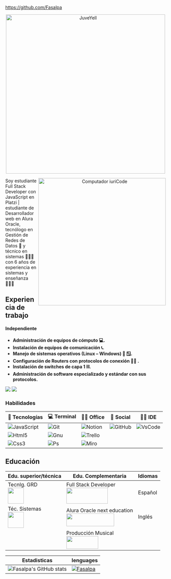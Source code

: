 https://github.com/Fasalpa

<div align="Center">
    <img src="https://readme-typing-svg.demolab.com?font=nunito&weight=900&size=27&pause=1000&center=true&vCenter=true&width=470&height=80&lines=Hola%2C+Soy+Fabi%C3%A1n+Salamanca" alt="JuveYell" width="500px">
  <br />

<img
    src="https://i.ibb.co/hdKY1k5/laptop-electronic-portable-computer-notebook-line-pop-art-potrait-logo-colorful-design-illustration.png"
    min-width="400px"
    max-width="400px"
    width="400px"
    align="right"
    alt="Computador iuriCode"
  />
 

  <p align="left">
    Soy estudiante Full Stack Developer con JavaScript en Platzi | estudiante de Desarrollador web en Alura Oracle, tecnólogo en
    Gestión de Redes de Datos 📡 y técnico en sistemas 👨🏽‍💻 con 6 años de
    experiencia en sistemas y enseñanza 👨🏽‍🏫
  </p>


<h2 align="left">Experiencia de trabajo</h2>
    
<h4 align="left">Independiente</h4>

<p>
    <ul align="left"><strong>
        <li>Administración de equipos de cómputo 💻.</li>
        <li>Instalación de equipos de comunicación 📞.</li>
        <li>Manejo de sistemas operativos (Linux – Windows) 🐧 🪟.</li>
        <li>Configuración de Routers con protocolos de conexión 🕵🏽 .</li>
        <li>Instalación de switches de capa 1 ⛓.</li>
        <li>Administración de software especializado y estándar con sus protocolos.</li>
    </strong>
    </ul>
</p>

</div>

<p align="left">

  <a href="#" alt="Gmail">
  <img src="https://img.shields.io/badge/-Gmail-FF0000?style=flat-square&labelColor=FF0000&logo=gmail&logoColor=white&link=LINK-DO-SEU-EMAIL" /></a>

  <a href="https://www.linkedin.com/in/fabian-salamanca-p/" alt="Linkedin">
  <img src="https://img.shields.io/badge/-Linkedin-0e76a8?style=flat-square&logo=Linkedin&logoColor=white&link=LINK-DO-SEU-LINKEDIN" /></a>

</p>
</div>

<h3 align="left">Habilidades</h3>


| **📡 Tecnologías**                                                                                                 | **💻 Terminal**                                                                                            | **👨‍💻 Office**                                                                                      | **👨 Social**                                                                                          | **👩‍💻 IDE**                                                                                                         |
|--------------------------------------------------------------------------------------------------------------------|------------------------------------------------------------------------------------------------------------|-------------------------------------------------------------------------------------------------------|--------------------------------------------------------------------------------------------------------|-----------------------------------------------------------------------------------------------------------------------|
| ![JavaScript](https://img.shields.io/badge/JavaScript-323330?style=for-the-badge&logo=javascript&logoColor=F7DF1E) | ![Git](https://img.shields.io/badge/GIT-E44C30?style=for-the-badge&logo=git&logoColor=white)               | ![Notion](https://img.shields.io/badge/Notion-000000?style=for-the-badge&logo=notion&logoColor=white) | ![GitHub](	https://img.shields.io/badge/GitHub-100000?style=for-the-badge&logo=github&logoColor=white) | ![VsCode](https://img.shields.io/badge/VSCode-0078D4?style=for-the-badge&logo=visual%20studio%20code&logoColor=white) |
| ![Html5](https://img.shields.io/badge/HTML5-E34F26?style=for-the-badge&logo=html5&logoColor=white)                 | ![Gnu](https://img.shields.io/badge/GNU%20Bash-4EAA25?style=for-the-badge&logo=GNU%20Bash&logoColor=white) | ![Trello](https://img.shields.io/badge/Trello-0052CC?style=for-the-badge&logo=trello&logoColor=white) |                                                                                                        |                                                                                                                       |
| ![Css3](https://img.shields.io/badge/CSS3-1572B6?style=for-the-badge&logo=css3&logoColor=white)                    | ![Ps](https://img.shields.io/badge/powershell-5391FE?style=for-the-badge&logo=powershell&logoColor=white)  | ![Miro](https://img.shields.io/badge/Miro-F7C922?style=for-the-badge&logo=Miro&logoColor=050036)      |                                                                                                        |                                                                                                                       |

## Educación

| Edu. superior/técnica                                                                                                                                                         | Edu. Complementaria                                                                                                                                          | Idiomas |
| ----------------------------------------------------------------------------------------------------------------------------------------------------------------------------- | ------------------------------------------------------------------------------------------------------------------------------------------------------------ | ------- |
| Tecnlg. GRD <br><img src="https://upload.wikimedia.org/wikipedia/commons/thumb/8/83/Sena_Colombia_logo.svg/2090px-Sena_Colombia_logo.svg.png" width="50px" height="50px"/>    | Full Stack Developer <br><img src="https://static.platzi.com/static/images/footer/logo.png" width="130px" height="50px"/>                                    | Español |
| Téc. Sistemas <br> <img src="https://upload.wikimedia.org/wikipedia/commons/thumb/8/83/Sena_Colombia_logo.svg/2090px-Sena_Colombia_logo.svg.png" width="50px" height="50px"/> | Alura Oracle next education <br><img src="https://www.oracle.com/a/ocom/img/rc56-customerlogo-alura-latam.png" width="150px" height="40px"/> | Inglés  |
|                                                                                                                                                                               | Producción Musical <br> <img src="https://dnamusic.edu.co/wp-content/uploads/2022/05/dna-logo-blanco.png" width="100px" height="40px"/>                      |

| **Estadisticas** | **lenguages** |
|---|---|
| ![Fasalpa's GitHub stats](https://github-readme-stats.vercel.app/api?username=Fasalpa&show_icons=true&theme=dracula) | [![Fasalpa](https://github-readme-stats.vercel.app/api/top-langs/?username=Fasalpa&layout=compact&theme=radical)](https://github.com/Fasalpa/github-readme-stats) |
